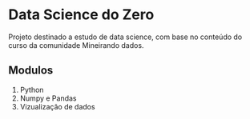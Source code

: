 # Data Science do Zero

Projeto destinado a estudo de data science, com base no conteúdo do curso da comunidade Mineirando dados.

## Modulos

1. Python
2. Numpy e Pandas
3. Vizualização de dados